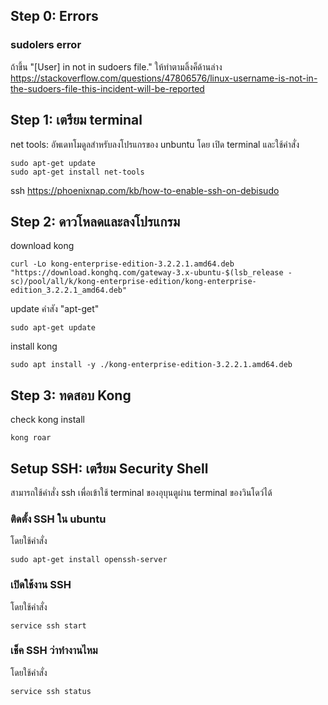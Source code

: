 
## Step 0: Errors

### sudolers error 

ถ้าขึ้น "[User] in not in sudoers file." ให้ทำตามลิ้งค็ด้านล่าง
https://stackoverflow.com/questions/47806576/linux-username-is-not-in-the-sudoers-file-this-incident-will-be-reported

## Step 1: เตรียม terminal

net tools: อัพเดทโมดูลสำหรับลงโปรแกรของ unbuntu โดย เปิด terminal และใช้คำสั่ง

```
sudo apt-get update
sudo apt-get install net-tools
```

ssh
https://phoenixnap.com/kb/how-to-enable-ssh-on-debisudo 

## Step 2: ดาวโหลดและลงโปรแกรม

download kong

```
curl -Lo kong-enterprise-edition-3.2.2.1.amd64.deb "https://download.konghq.com/gateway-3.x-ubuntu-$(lsb_release -sc)/pool/all/k/kong-enterprise-edition/kong-enterprise-edition_3.2.2.1_amd64.deb"
```

update คำสัง "apt-get"
```
sudo apt-get update
```

install kong
```
sudo apt install -y ./kong-enterprise-edition-3.2.2.1.amd64.deb
```

## Step 3: ทดสอบ Kong

check kong install

```
kong roar
```

## Setup SSH: เตรียม Security Shell

สามารถใช้คำสั่ง ssh เพื่อเข้าใช้ terminal ของอุบุนตูผ่าน terminal ของวินโดว์ได้

### ติดตั้ง SSH ใน ubuntu

โดยใช้คำสั่ง

```
sudo apt-get install openssh-server
```

### เปิดใช้งาน SSH

โดยใช้คำสั่ง

```
service ssh start
```

### เช็ค SSH ว่าทำงานไหม

โดยใช้คำสั่ง

```
service ssh status
```





